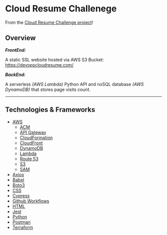# Cloud Resume Challenege

From the [Cloud Resume Challenge project](https://cloudresumechallenge.dev/)!

## Overview

_**FrontEnd:**_

A static SSL website hosted via AWS S3 Bucket: https://devopscloudresume.com/

_**BackEnd:**_

A serverless _(AWS Lambda)_ Python API and noSQL database _(AWS DynamoDB)_  that stores page visits count.

---

## Technologies & Frameworks

- [AWS](https://aws.amazon.com/console/)
    - [ACM](https://aws.amazon.com/certificate-manager/)
    - [API Gateway](https://aws.amazon.com/api-gateway/)
    - [CloudFormation](https://aws.amazon.com/cloudformation/)
    - [CloudFront](https://aws.amazon.com/cloudfront/)
    - [DynamoDB](https://aws.amazon.com/dynamodb/)
    - [Lambda](https://aws.amazon.com/lambda/)
    - [Route 53](https://aws.amazon.com/route53/)
    - [S3](https://aws.amazon.com/s3/)
    - [SAM](https://aws.amazon.com/serverless/sam/)
- [Axios](https://axios-http.com/docs/intro)
- [Babel](https://babeljs.io/)
- [Boto3](https://boto3.amazonaws.com/v1/documentation/api/latest/index.html)
- [CSS](https://developer.mozilla.org/en-US/docs/Web/CSS)
- [Cypress](https://www.cypress.io/)
- [Github Workflows](https://docs.github.com/en/actions/using-workflows/about-workflows)
- [HTML](https://developer.mozilla.org/en-US/docs/Web/HTML)
- [Jest](https://jestjs.io/)
- [Python](https://www.python.org/)
- [Postman](https://www.postman.com/)
- [Terraform](https://www.terraform.io/)



